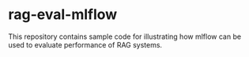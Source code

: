# rag-eval-mlflow
This repository contains sample code for illustrating how mlflow can be used to evaluate performance of RAG systems.
